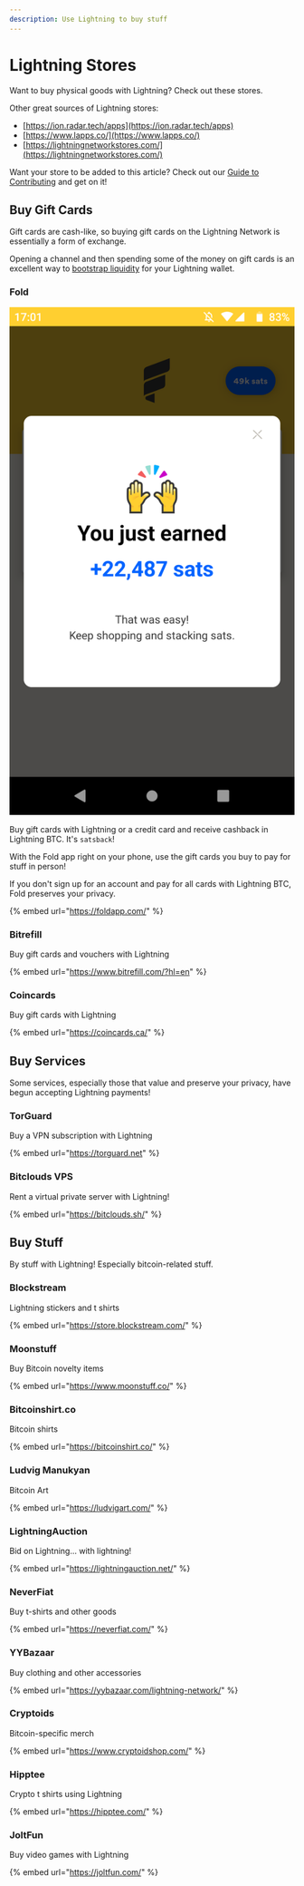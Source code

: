 ```yaml
---
description: Use Lightning to buy stuff
---
```


# Lightning Stores

Want to buy physical goods with Lightning? Check out these stores.

Other great sources of Lightning stores:

* [https://ion.radar.tech/apps](https://ion.radar.tech/apps)
* [https://www.lapps.co/](https://www.lapps.co/)
* [https://lightningnetworkstores.com/](https://lightningnetworkstores.com/)

Want your store to be added to this article? Check out our [Guide to Contributing](../wiki-basics/contributing.md) and get on it!

## Buy Gift Cards

Gift cards are cash-like, so buying gift cards on the Lightning Network is essentially a form of exchange.

Opening a channel and then spending some of the money on gift cards is an excellent way to [bootstrap liquidity](bootstrapping-liquidity.md) for your Lightning wallet.

### Fold

![earning satsback on the Fold app](../.gitbook/assets/screenshot_20191129-170112.png)

Buy gift cards with Lightning or a credit card and receive cashback in Lightning BTC.  It's `satsback`!

With the Fold app right on your phone, use the gift cards you buy to pay for stuff in person!

If you don't sign up for an account and pay for all cards with Lightning BTC, Fold preserves your privacy.

{% embed url="https://foldapp.com/" %}

### Bitrefill

Buy gift cards and vouchers with Lightning

{% embed url="https://www.bitrefill.com/?hl=en" %}

### Coincards

Buy gift cards with Lightning

{% embed url="https://coincards.ca/" %}





## Buy Services

Some services, especially those that value and preserve your privacy, have begun accepting Lightning payments!

### TorGuard

Buy a VPN subscription with Lightning

{% embed url="https://torguard.net" %}

### Bitclouds VPS

Rent a virtual private server with Lightning!

{% embed url="https://bitclouds.sh/" %}





## Buy Stuff

By stuff with Lightning!  Especially bitcoin-related stuff.

### Blockstream

Lightning stickers and t shirts

{% embed url="https://store.blockstream.com/" %}

### Moonstuff

Buy Bitcoin novelty items

{% embed url="https://www.moonstuff.co/" %}

### Bitcoinshirt.co

Bitcoin shirts

{% embed url="https://bitcoinshirt.co/" %}

### Ludvig Manukyan

Bitcoin Art

{% embed url="https://ludvigart.com/" %}

### LightningAuction

Bid on Lightning... with lightning!

{% embed url="https://lightningauction.net/" %}

### NeverFiat

Buy t-shirts and other goods

{% embed url="https://neverfiat.com/" %}

### YYBazaar

Buy clothing and other accessories

{% embed url="https://yybazaar.com/lightning-network/" %}

### Cryptoids

Bitcoin-specific merch

{% embed url="https://www.cryptoidshop.com/" %}

### Hipptee

Crypto t shirts using Lightning

{% embed url="https://hipptee.com/" %}

### JoltFun

Buy video games with Lightning

{% embed url="https://joltfun.com/" %}

